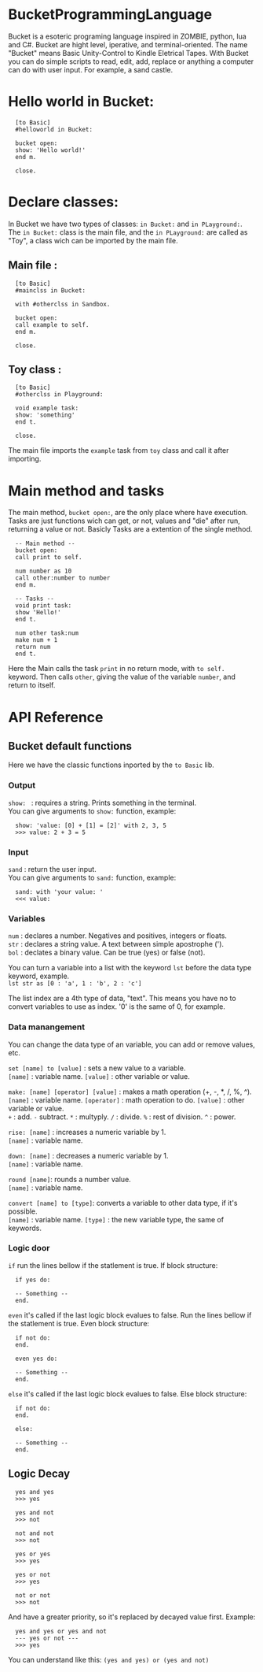 # BucketProgrammingLanguage
Bucket is a esoteric programing language inspired in ZOMBIE, python, lua and C#. Bucket are hight level, iperative, and terminal-oriented.
The name "Bucket" means Basic Unity-Control to Kindle Eletrical Tapes. With Bucket you can do simple scripts to read, edit, add, replace or anything a computer can do with user input. For example, a sand castle.

# Hello world in Bucket:

      [to Basic]
      #helloworld in Bucket:
 
      bucket open:
      show: 'Hello world!'
      end m.
      
      close.

# Declare classes:

In Bucket we have two types of classes: ``in Bucket:`` and ``in PLayground:``. The ``in Bucket:`` class is the main file, and the ``in PLayground:`` are called as "Toy", a class wich can be imported by the main file.

## Main file :

      [to Basic]
      #mainclss in Bucket:
      
      with #otherclss in Sandbox.
      
      bucket open:
      call example to self.
      end m.
      
      close.
      
## Toy class :

      [to Basic]
      #otherclss in Playground:
      
      void example task:
      show: 'something'
      end t.
      
      close.
      
 The main file imports the ``example`` task from ``toy`` class and call it after importing. 

# Main method and tasks
The main method, ``bucket open:``, are the only place where have execution. Tasks are just functions wich can get, or not, values and "die" after run, returning a value or not. Basicly Tasks are a extention of the single method.

      -- Main method --
      bucket open:
      call print to self.
      
      num number as 10
      call other:number to number
      end m.
      
      -- Tasks --
      void print task:
      show 'Hello!'
      end t.
      
      num other task:num
      make num + 1
      return num
      end t.

Here the Main calls the task ``print`` in no return mode, with ``to self.`` keyword. Then calls ``other``, giving the value of the variable ``number``, and return to itself.

# API Reference

## Bucket default functions
Here we have the classic functions inported by the ``to Basic`` lib.

### Output
``show: `` : requires a string. Prints something in the terminal.                                                                       
You can give arguments to ``show:`` function, example: 

      show: 'value: [0] + [1] = [2]' with 2, 3, 5
      >>> value: 2 + 3 = 5

### Input
``sand`` : return the user input.                                                                                                       
You can give arguments to ``sand:`` function, example:

      sand: with 'your value: '
      <<< value:

### Variables

``num`` : declares a number. Negatives and positives, integers or floats.                                                               
``str`` : declares a string value. A text between simple apostrophe (').                                                            
``bol`` : declates a binary value. Can be true (yes) or false (not).                                                                     

You can turn a variable into a list with the keyword ``lst`` before the data type keyword, example.                                     
``lst str as [0 : 'a', 1 : 'b', 2 : 'c']``

The list index are a 4th type of data, "text". This means you have no to convert variables to use as index. '0' is the same of 0, for example.

### Data manangement
You can change the data type of an variable, you can add or remove values, etc.

``set [name] to [value]`` : sets a new value to a variable.                                                                             
``[name]`` : variable name. ``[value]`` : other variable or value.

``make: [name] [operator] [value]`` : makes a math operation (+, -, *, /, %, ^).                                                   
``[name]`` : variable name. ``[operator]`` : math operation to do. ``[value]`` : other variable or value.                               
``+`` : add. ``-`` subtract. ``*`` : multyply. ``/`` : divide. ``%`` : rest of division. ``^`` : power.

``rise: [name]`` : increases a numeric variable by 1.                                                                       
``[name]`` : variable name.

``down: [name]`` : decreases a numeric variable by 1.                                                                       
``[name]`` : variable name.

``round [name]``: rounds a number value.                                                                                                 
``[name]`` : variable name.

``convert [name] to [type]``: converts a variable to other data type, if it's possible.                                                 
``[name]`` : variable name. ``[type]`` : the new variable type, the same of keywords.

### Logic door
``if`` run the lines bellow if the statlement is true. If block structure:                                                               
      
      if yes do:
      
      -- Something --
      end.
      
``even`` it's called if the last logic block evalues to false. Run the lines bellow if the statlement is true. Even block structure:     

      if not do:
      end.
      
      even yes do:
      
      -- Something --
      end.
  
  ``else`` it's called if the last logic block evalues to false. Else block structure:
  
      if not do:
      end.
      
      else:
      
      -- Something --
      end.
      
  ## Logic Decay
  
      yes and yes
      >>> yes
      
      yes and not
      >>> not
      
      not and not
      >>> not
      
      yes or yes
      >>> yes
      
      yes or not
      >>> yes
      
      not or not
      >>> not
      
And have a greater priority, so it's replaced by decayed value first. Example:

      yes and yes or yes and not
      --- yes or not ---
      >>> yes
      
You can understand like this: ``(yes and yes) or (yes and not)``
